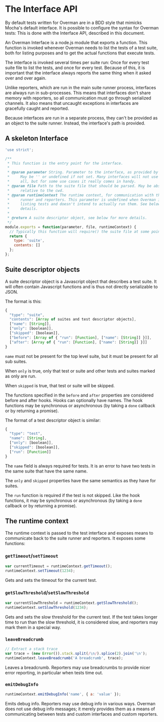 # The Interface API

By default tests written for Overman are in a BDD style that mimicks Mocha's
default interface. It is possible to configure the syntax for Overman tests:
This is done with the Interface API, described in this document.

An Overman Interface is a node.js module that exports a function. This function
is invoked whenever Overman needs to list the tests of a test suite, both for
listing purposes and to get the actual functions that execute tests.

The interface is invoked several times per suite run: Once for every test suite
file to list the tests, and once for every test. Because of this, it is
important that the interface always reports the same thing when it asked over
and over again.

Unlike reporters, which are run in the main suite runner process, interfaces are
always run in sub-processes. This means that interfaces don't share memory with
reporters, so all communication must go through serialized channels. It also
means that uncaught exceptions in interfaces are gracefully caught and reported.

Because interfaces are run in a separate process, they can't be provided as an
object to the suite runner. Instead, the interface's path is provided.

## A skeleton Interface

```javascript
'use strict';

/**
 * This function is the entry point for the interface.
 *
 * @param parameter String. Parameter to the interface, as provided by the user.
 *     May be '' or undefined if not set. Many interfaces will not use this at
 *     all, but for some use cases it really comes in handy.
 * @param file Path to the suite file that should be parsed. May be absolute or
 *     relative to the cwd.
 * @param runtimeContext The runtime context, for communication with the suite
 *     runner and reporters. This parameter is undefined when Overman is only
 *     listing tests and doesn't intend to actually run them. See below for more
 *     details.
 *
 * @return A suite descriptor object, see below for more details.
 */
module.exports = function(parameter, file, runtimeContext) {
  // Typically this function will require() the suite file at some point
  return {
    type: 'suite',
    contents: []
  };
};
```

## Suite descriptor objects

A suite descriptor object is a Javascript object that describes a test suite. It
will often contain Javascript functions and is thus not directly serializable to
JSON.

The format is this:

```javascript
{
  "type": "suite",
  "contents": [Array of suites and test descriptor objects],
  ["name": [String]],
  ["only": [boolean]],
  ["skipped": [boolean]],
  ["before": [Array of { "run": [Function], ["name": [String]] }]],
  ["after": [Array of { "run": [Function], ["name": [String]] }]]
}
```

`name` must not be present for the top level suite, but it must be present for
all sub suites.

When `only` is true, only that test or suite and other tests and suites marked
as only are run.

When `skipped` is true, that test or suite will be skipped.

The functions specified in the `before` and `after` properties are considered
before and after hooks. Hooks can optionally have names. The hook functions may
be synchronous or asynchronous (by taking a `done` callback or by returning a
promise).

The format of a test descriptor object is similar:

```javascript
{
  "type": "test",
  "name": [String],
  ["only": [boolean]],
  ["skipped": [boolean]],
  ["run": [Function]]
}
```

The `name` field is always required for tests. It is an error to have two tests
in the same suite that have the same name.

The `only` and `skipped` properties have the same semantics as they have for
suites.

The `run` function is required if the test is not skipped. Like the hook
functions, it may be synchronous or asynchronous (by taking a `done` callback or
by returning a promise).

## The runtime context

The runtime context is passed to the test interface and exposes means to
communicate back to the suite runner and reporters. It exposes some functions:

### `getTimeout`/`setTimeout`

```javascript
var currentTimeout = runtimeContext.getTimeout();
runtimeContext.setTimeout(1234);
```

Gets and sets the timeout for the current test.

### `getSlowThreshold`/`setSlowThreshold`

```javascript
var currentSlowThreshold = runtimeContext.getSlowThreshold();
runtimeContext.setSlowThreshold(1234);
```

Gets and sets the slow threshold for the current test. If the test takes longer
time to run than the slow threshold, it is considered slow, and reporters may
mark them in a special way.

### `leaveBreadcrumb`

```javascript
// Extract a stack trace
var trace = (new Error()).stack.split(/\n/).splice(2).join('\n');
runtimeContext.leaveBreadcrumb('A breadcrumb', trace);
```

Leaves a breadcrumb. Reporters may use breadcrumbs to provide nicer error
reporting, in particular when tests time out.

### `emitDebugInfo`

```javascript
runtimeContext.emitDebugInfo('name', { a: 'value' });
```

Emits debug info. Reporters may use debug info in various ways. Overman does not
use debug info messages; it merely provides them as a means of communicating
between tests and custom interfaces and custom reporters.
